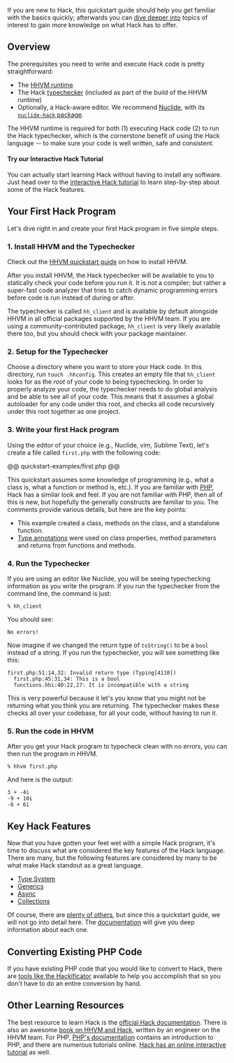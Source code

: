 If you are new to Hack, this quickstart guide should help you get familiar with the basics quickly; afterwards you can [dive deeper into](/hack/) topics of interest to gain more knowledge on what Hack has to offer. 

## Overview

The prerequisites you need to write and execute Hack code is pretty straightforward:

* The [HHVM runtime](../../hhvm/quickstart/quickstart.md)
* The Hack [typechecker](../typechecker/intro.md) (included as part of the build of the HHVM runtime)
* Optionally, a Hack-aware editor. We recommend [Nuclide](https://github.com/facebook/nuclide), with its [`nuclide-hack` package](https://github.com/facebook/nuclide/blob/master/pkg/nuclide/hack/README.md).

The HHVM runtime is required for both (1) executing Hack code (2) to run the Hack typechecker, which is the cornerstone benefit of using the Hack language -- to make sure your code is well written, safe and consistent.

#### Try our Interactive Hack Tutorial

You can actually start learning Hack without having to install any software. Just head over to the [interactive Hack tutorial](http://hacklang.org) to learn step-by-step about some of the Hack features.

## Your First Hack Program

Let's dive right in and create your first Hack program in five simple steps.

### 1. Install HHVM and the Typechecker

Check out the [HHVM quickstart guide](../../hhvm/quickstart/quickstart.md) on how to install HHVM. 

After you install HHVM, the Hack typechecker will be available to you to statically check your code before you run it. It is *not* a compiler; but rather a super-fast code analyzer that tries to catch dynamic programming errors before code is run instead of during or after.

The typechecker is called `hh_client` and is available by default alongside HHVM in all official packages supported by the HHVM team. If you are using a community-contributed package, `hh_client` is very likely available there too, but you should check with your package maintainer.

### 2. Setup for the Typechecker

Choose a directory where you want to store your Hack code. In this directory, run `touch .hhconfig`. This creates an empty file that `hh_client` looks for as the *root* of your code to being typechecking. In order to properly analyze your code, the typechecker needs to do global analysis and be able to see all of your code. This means that it assumes a global autoloader for any code under this root, and checks all code recursively under this root together as one project.

### 3. Write your first Hack program

Using the editor of your choice (e.g., Nuclide, vim, Sublime Text), let's create a file called `first.php` with the following code:

@@ quickstart-examples/first.php @@

This quickstart assumes some knowledge of programming (e.g., what a class is, what a function or method is, etc.). If you are familiar with [PHP](http://php.net), Hack has a similar look and feel. If you are not familiar with PHP, then all of this is new, but hopefully the generally constructs are familiar to you. The comments provide various details, but here are the key points:

* This example created a class, methods on the class, and a standalone function.
* [Type annotations](../types/annotations.md) were used on class properties, method parameters and returns from functions and methods.

### 4. Run the Typechecker

If you are using an editor like Nuclide, you will be seeing typechecking information as you write the program. If you run the typechecker from the command line, the command is just:

```
% hh_client
```

You should see:

```
No errors!
```

Now imagine if we changed the return type of `toString()` to be a `bool` instead of a string. If you run the typechecker, you will see something like this:

```
first.php:51:14,32: Invalid return type (Typing[4110])
  first.php:45:31,34: This is a bool
  functions.hhi:40:22,27: It is incompatible with a string
```

This is very powerful because it let's you know that you might not be returning what you think you are returning. The typechecker makes these checks all over your codebase, for all your code, without having to run it.

### 5. Run the code in HHVM

After you get your Hack program to typecheck clean with no errors, you can then run the program in HHVM.

```
% hhvm first.php
```

And here is the output:

```
3 + -4i
-9 + 10i
-6 + 6i
```

## Key Hack Features

Now that you have gotten your feet wet with a simple Hack program, it's time to discuss what are considered the key features of the Hack language. There are many, but the following features are considered by many to be what make Hack standout as a great language.

* [Type System](../types/type-system.md)
* [Generics](../generics/intro.md)
* [Async](../async/intro.md)
* [Collections](../collections/intro.md)

Of course, there are [plenty of others](http://docs.hhvm.com/hack), but since this a quickstart guide, we will not go into detail here. The [documentation](http://docs.hhvm.com/hack) will give you deep information about each one.

## Converting Existing PHP Code

If you have existing PHP code that you would like to convert to Hack, there are [tools like the Hackificator](../tools/intro.md) available to help you accomplish that so you don't have to do an entire conversion by hand.

## Other Learning Resources

The best resource to learn Hack is the [official Hack documentation](/hack). There is also an awesome [book on HHVM and Hack](http://www.amazon.com/Hack-HHVM-Programming-Productivity-Breaking/dp/1491920874/), written by an engineer on the HHVM team. For PHP, [PHP's documentation](http://docs.php.net/manual/en/getting-started.php) contains an introduction to PHP, and there are numerous tutorials online. [Hack has an online interactive tutorial](http://hacklang.org/tutorial/) as well.

